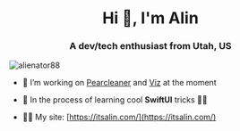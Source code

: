<h1 align="center">Hi 👋, I'm Alin</h1>
<h3 align="center">A dev/tech enthusiast from Utah, US</h3>

<p align="left"> <img src="https://komarev.com/ghpvc/?username=alienator88&label=Profile%20views&color=0e75b6&style=flat" alt="alienator88" /> </p>

- 🔭 I’m working on [Pearcleaner](https://github.com/alienator88/Pearcleaner) and [Viz](https://github.com/alienator88/Viz) at the moment

- 🌱 In the process of learning cool **SwiftUI** tricks ☝🏻

- 👨‍💻 My site: [https://itsalin.com/](https://itsalin.com/)
